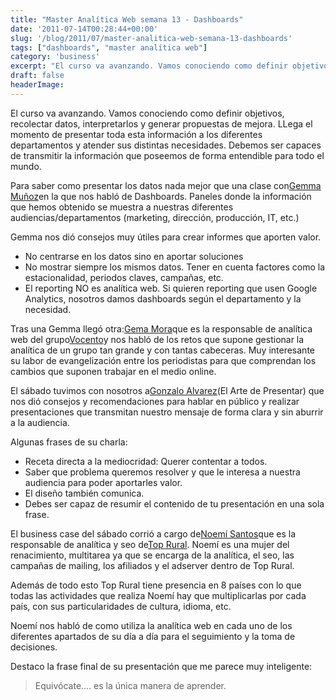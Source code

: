 ```yaml
---
title: "Master Analítica Web semana 13 - Dashboards"
date: '2011-07-14T00:28:44+00:00'
slug: '/blog/2011/07/master-analitica-web-semana-13-dashboards'
tags: ["dashboards", "master analítica web"]
category: 'business'
excerpt: "El curso va avanzando. Vamos conociendo como definir objetivos, recolectar datos, interpretarlos y generar propuestas de mejora. LLega el momento de presentar toda esta información a los diferentes dep..."
draft: false
headerImage:
---
```

El curso va avanzando. Vamos conociendo como definir objetivos, recolectar datos, interpretarlos y generar propuestas de mejora. LLega el momento de presentar toda esta información a los diferentes departamentos y atender sus distintas necesidades. Debemos ser capaces de transmitir la información que poseemos de forma entendible para todo el mundo.

Para saber como presentar los datos nada mejor que una clase con[Gemma Muñoz](http://kschool.com/analitica-web/profesores/gema-munoz/ "Sorprendida")en la que nos habló de Dashboards. Paneles donde la información que hemos obtenido se muestra a nuestras diferentes audiencias/departamentos (marketing, dirección, producción, IT, etc.)

Gemma nos dió consejos muy útiles para crear informes que aporten valor.

- No centrarse en los datos sino en aportar soluciones
- No mostrar siempre los mismos datos. Tener en cuenta factores como la estacionalidad, periodos claves, campañas, etc.
- El reporting NO es analítica web. Si quieren reporting que usen Google Analytics, nosotros damos dashboards según el departamento y la necesidad.

Tras una Gemma llegó otra:[Gema Mora](http://kschool.com/analitica-web/profesores/gema-mora/ "Gema mora - Vocento")que es la responsable de analítica web del grupo[Vocento](http://static.squarespace.com/static/5303797ae4b0c6ad9e43f072/5303ce80e4b0400995a883d6/5303cf35e4b0400995a88b0c/1392758581676/?format=original "Grupo Vocento")y nos habló de los retos que supone gestionar la analítica de un grupo tan grande y con tantas cabeceras. Muy interesante su labor de evangelización entre los periodistas para que comprendan los cambios que suponen trabajar en el medio online.

El sábado tuvimos con nosotros a[Gonzalo Alvarez](http://static.squarespace.com/static/5303797ae4b0c6ad9e43f072/5303ce80e4b0400995a883d6/5303cf35e4b0400995a88b0c/1392758581676/?format=original "El arte de presentar")(El Arte de Presentar) que nos dió consejos y recomendaciones para hablar en público y realizar presentaciones que transmitan nuestro mensaje de forma clara y sin aburrir a la audiencia.

Algunas frases de su charla:

- Receta directa a la mediocridad: Querer contentar a todos.
- Saber que problema queremos resolver y que le interesa a nuestra audiencia para poder aportarles valor.
- El diseño también comunica.
- Debes ser capaz de resumir el contenido de tu presentación en una sola frase.

El business case del sábado corrió a cargo de[Noemí Santos](http://kschool.com/analitica-web/profesores/noemi-santos/)que es la responsable de analítica y seo de[Top Rural](http://static.squarespace.com/static/5303797ae4b0c6ad9e43f072/5303ce80e4b0400995a883d6/5303cf35e4b0400995a88b0c/1392758581676/?format=original). Noemí es una mujer del renacimiento, multitarea ya que se encarga de la analítica, el seo, las campañas de mailing, los afiliados y el adserver dentro de Top Rural.

Además de todo esto Top Rural tiene presencia en 8 países con lo que todas las actividades que realiza Noemí hay que multiplicarlas por cada país, con sus particularidades de cultura, idioma, etc.

Noemí nos habló de como utiliza la analítica web en cada uno de los diferentes apartados de su día a día para el seguimiento y la toma de decisiones.

Destaco la frase final de su presentación que me parece muy inteligente:

> Equivócate.... es la única manera de aprender.
